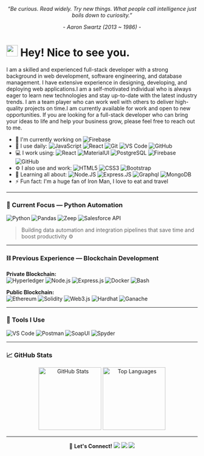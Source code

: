 <p align="center"><i>“Be curious. Read widely. Try new things. What people call intelligence just boils down to curiosity.”</i></p>
<p align="center"><i>- Aaron Swartz (2013 ~ 1986) -</i></p>

<h1><img src="https://emojis.slackmojis.com/emojis/images/1531849430/4246/blob-sunglasses.gif?1531849430" width="30"/> Hey! Nice to see you.</h1>

I am a skilled and experienced full-stack developer with a strong background in web development, software engineering, and database management. I have extensive experience in designing, developing, and deploying web applications.I am a self-motivated individual who is always eager to learn new technologies and stay up-to-date with the latest industry trends. I am a team player who can work well with others to deliver high-quality projects on time.I am currently available for work and open to new opportunities. If you are looking for a full-stack developer who can bring your ideas to life and help your business grow, please feel free to reach out to me.

- 🏢 I'm currently working on ![Firebase](https://img.shields.io/badge/Firebase-black?style=flat-square&logo=firebase)
- 🚀 I use daily:
  ![JavaScript](https://img.shields.io/badge/-JavaScript-black?&logo=javascript)
  ![React](https://img.shields.io/badge/-React-3b2e5a?&logo=react)
  ![Git](https://img.shields.io/badge/-Git-black?&logo=git)
  ![VS Code](https://img.shields.io/badge/-VS%20Code-007ACC?&logo=visual-studio-code)
  ![GitHub](https://img.shields.io/badge/-GitHub-181717?&logo=github)
- 💻 I work using:
  ![React](https://img.shields.io/badge/-React-3b2e5a?&logo=react)
  ![MaterialUI](https://img.shields.io/badge/-MatrialUI-0081CB?&logo=material-UI)
  ![PostgreSQL](https://img.shields.io/badge/-PostgreSQL-336791?&logo=postgresql)
  ![Firebase](https://img.shields.io/badge/Firebase-black?style=flat-square&logo=firebase)
  ![GitHub](https://img.shields.io/badge/-GitHub-181717?&logo=github)
- ⚙️ I also use and work:
  ![HTML5](https://img.shields.io/badge/-HTML5-E34F26?&logo=html5&logoColor=white)
  ![CSS3](https://img.shields.io/badge/-CSS3-1572B6?&logo=css3)
  ![Bootstrap](https://img.shields.io/badge/-Bootstrap-563D7C?&logo=bootstrap)
- 🌱 Learning all about:
  ![Node.JS](https://img.shields.io/badge/-Node.JS-black?&logo=Node.js)
  ![Express.JS](https://img.shields.io/badge/-Express.JS-c7b198?&logo=Express.JS)
  ![Graphql](https://img.shields.io/badge/-Graphql-E10098?&logo=Graphql)
  <img alt="MongoDB" src="https://img.shields.io/badge/-MongoDB-13aa52?style=flat-square&logo=mongodb&logoColor=white" />
- ⚡️ Fun fact: I'm a huge fan of Iron Man, I love to eat and travel

---

### 🧩 Current Focus — Python Automation  
![Python](https://img.shields.io/badge/-Python-3776AB?&logo=python)
![Pandas](https://img.shields.io/badge/-Pandas-150458?&logo=pandas)
![Zeep](https://img.shields.io/badge/-Zeep-FFD43B?&logo=soap)
![Salesforce API](https://img.shields.io/badge/-Salesforce-00A1E0?&logo=salesforce)

> Building data automation and integration pipelines that save time and boost productivity ⚙️

---

### ⛓️ Previous Experience — Blockchain Development  

**Private Blockchain:**  
![Hyperledger](https://img.shields.io/badge/-Hyperledger-2F3134?&logo=hyperledger)
![Node.js](https://img.shields.io/badge/-Node.js-43853D?&logo=node.js)
![Express.js](https://img.shields.io/badge/-Express.js-404D59?&logo=express)
![Docker](https://img.shields.io/badge/-Docker-2496ED?&logo=docker)
![Bash](https://img.shields.io/badge/-Bash-121011?&logo=gnu-bash)

**Public Blockchain:**  
![Ethereum](https://img.shields.io/badge/-Ethereum-3C3C3D?&logo=ethereum)
![Solidity](https://img.shields.io/badge/-Solidity-363636?&logo=solidity)
![Web3.js](https://img.shields.io/badge/-Web3.js-F16822?&logo=javascript)
![Hardhat](https://img.shields.io/badge/-Hardhat-1a1a1a?&logo=hardhat)
![Ganache](https://img.shields.io/badge/-Ganache-272822?&logo=ethereum)

---

### 🧰 Tools I Use
![VS Code](https://img.shields.io/badge/-VS%20Code-007ACC?&logo=visual-studio-code)
![Postman](https://img.shields.io/badge/-Postman-FF6C37?&logo=postman)
![SoapUI](https://img.shields.io/badge/-SoapUI-6DB33F)
![Spyder](https://img.shields.io/badge/-Spyder-FF0000?&logo=spyder-ide)

---

### 📈 GitHub Stats
<p align="center">
  <img src="https://github-readme-stats.vercel.app/api?username=YOUR_GITHUB_USERNAME&show_icons=true&theme=tokyonight" alt="GitHub Stats" height="165"/>
  <img src="https://github-readme-stats.vercel.app/api/top-langs/?username=YOUR_GITHUB_USERNAME&layout=compact&theme=tokyonight" alt="Top Languages" height="165"/>
</p>

---

<p align="center">
  💬 <b>Let's Connect!</b>  
  <a href="mailto:your.email@example.com"><img src="https://img.shields.io/badge/-Email-333333?style=flat&logo=gmail" /></a>
  <a href="https://linkedin.com/in/YOUR_LINKEDIN"><img src="https://img.shields.io/badge/-LinkedIn-0A66C2?style=flat&logo=linkedin" /></a>
  <a href="https://github.com/YOUR_GITHUB_USERNAME"><img src="https://img.shields.io/badge/-GitHub-181717?style=flat&logo=github" /></a>
</p>
